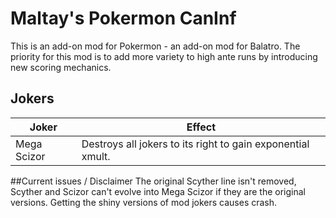 # **Maltay's Pokermon CanInf**
This is an add-on mod for Pokermon - an add-on mod for Balatro. 
The priority for this mod is to add more variety to high ante runs by introducing new scoring mechanics. 

## Jokers

|    Joker    | Effect                                                      |
| ------------| ----------------------------------------------------------- |
| Mega Scizor | Destroys all jokers to its right to gain exponential xmult. |

##Current issues / Disclaimer
The original Scyther line isn't removed, Scyther and Scizor can't evolve into Mega Scizor if they are the original versions.
Getting the shiny versions of mod jokers causes crash.

